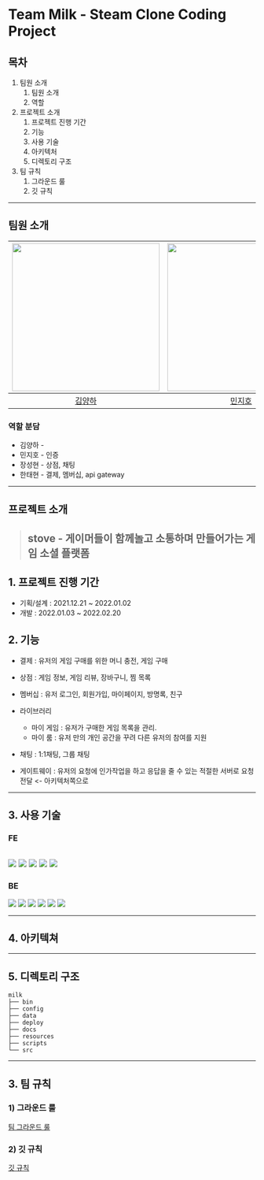 # Team Milk - Steam Clone Coding Project


## 목차

1. 팀원 소개
   1. 팀원 소개
   2. 역할
2. 프로젝트 소개
   1. 프로젝트 진행 기간
   2. 기능
   3. 사용 기술
   4. 아키텍처
   5. 디렉토리 구조
3. 팀 규칙
   1. 그라운드 룰
   2. 깃 규칙
---
## 팀원 소개

|<img src="https://github.com/ummaeha.png" width="300"/>|<img src="https://github.com/minjyo.png" width="300"/>|<img src="https://github.com/abc7468.png" width="300"/>|<img src="https://github.com/Tae-Hyeon.png" width="300"/>| 
|:---:|:---:|:----:|:----:|
|[김양하](https://github.com/ummaeha)|[민지호](https://github.com/minjyo)|[장성현](https://github.com/abc7468)|[한태현](https://github.com/Tae-Hyeon)|
### 역할 분담
- 김양하 - 
- 민지호 - 인증
- 장성현 - 상점, 채팅
- 한태현 - 결제, 멤버십, api gateway
---
## 프로젝트 소개
> ## stove - 게이머들이 함께놀고 소통하며 만들어가는 게임 소셜 플랫폼

## 1. 프로젝트 진행 기간
- 기획/설계 : 2021.12.21 ~ 2022.01.02
- 개발 : 2022.01.03 ~ 2022.02.20

## 2. 기능
- 결제 : 유저의 게임 구매를 위한 머니 충전, 게임 구매
- 상점 : 게임 정보, 게임 리뷰, 장바구니, 찜 목록
- 멤버십 : 유저 로그인, 회원가입, 마이페이지, 방명록, 친구
- 라이브러리 
  - 마이 게임 : 유저가 구매한 게임 목록을 관리. 
  - 마이 룸 : 유저 만의 개인 공간을 꾸려 다른 유저의 참여를 지원
- 채팅 : 1:1채팅, 그룹 채팅

- 게이트웨이 : 유저의 요청에 인가작업을 하고 응답을 줄 수 있는 적절한 서버로 요청 전달 <- 아키텍처쪽으로

---
## 3. 사용 기술 
### FE
<img src="https://img.shields.io/badge/TypeScript-007ACC?style=for-the-badge&logo=typescript&logoColor=white" /> <img src="https://img.shields.io/badge/next.js-000000?style=for-the-badge&logo=nextdotjs&logoColor=white" /> <img src="https://img.shields.io/badge/React-20232A?style=for-the-badge&logo=react&logoColor=61DAFB" /> <img src="https://img.shields.io/badge/Yarn-2C8EBB?style=for-the-badge&logo=yarn&logoColor=white" /> <img src="https://img.shields.io/badge/AXIOS-purple?style=for-the-badge&logo=apache-pulsar&logoColor=white"/>
---
### BE

 <img src="https://img.shields.io/badge/Spring_Boot-F2F4F9?style=for-the-badge&logo=spring-boot" /> <img src="https://img.shields.io/badge/go-%2300ADD8.svg?style=for-the-badge&logo=go&logoColor=white" /> <img src="https://img.shields.io/badge/MongoDB-4EA94B?style=for-the-badge&logo=mongodb&logoColor=white" /> <img src="https://img.shields.io/badge/MySQL-005C84?style=for-the-badge&logo=mysql&logoColor=white" /> <img src="https://img.shields.io/badge/redis-%23DD0031.svg?&style=for-the-badge&logo=redis&logoColor=white" /> <img src="https://img.shields.io/badge/rabbitmq-%23FF6600.svg?&style=for-the-badge&logo=rabbitmq&logoColor=white" />

---
## 4. 아키텍쳐

---
## 5. 디렉토리 구조
```
milk
├── bin
├── config
├── data
├── deploy
├── docs
├── resources
├── scripts
└── src
```
---
## 3. 팀 규칙

### 1) 그라운드 룰
[팀 그라운드 룰](https://github.com/STOVE-Milk/steam-clone/wiki/%5BMilk%5D-%ED%8C%80-%EA%B7%B8%EB%9D%BC%EC%9A%B4%EB%93%9C-%EB%A3%B0)

### 2) 깃 규칙
[깃 규칙](https://github.com/STOVE-Milk/steam-clone/wiki/%5BMilk%5D-%EA%B9%83-%EA%B7%9C%EC%B9%99)
